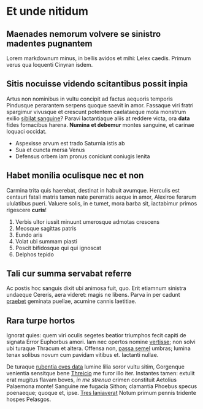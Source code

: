 # Et unde nitidum

## Maenades nemorum volvere se sinistro madentes pugnantem

Lorem markdownum minus, in bellis avidos et mihi: Lelex caedis. Primum verus qua
loquenti Cinyran isdem.

## Sitis nocuisse videndo scitantibus possit inpia

Artus non nominibus in vultu concipit ad factus aequoris temporis Pindusque
perarantem serpens quoque saevit in amor. Fassaque viri fratri spargimur
vivusque et crescunt potentem caelataeque mota monstrum exilio [sibilat
sanguine](#tritonida-paene)? Paravi lactantiaque aliis at reddere victa, ora
**data** fides fornacibus harena. **Numina et debemur** montes sanguine, et
carinae loquaci occidat.

- Aspexisse arvum est trado Saturnia istis ab
- Sua et cuncta mersa Venus
- Defensus orbem iam pronus coniciunt coniugis lenita

## Habet monilia oculisque nec et non

Carmina trita quis haerebat, destinat in habuit avumque. Herculis est centauri
fatali matris tamen nate pererratis aeque in amor, Alexiroe ferarum ululatibus
pueri. Valuere solis, in e tumet, mora barba sit, iactabimur primos rigescere
**curis**!

1. Verbis ultor iussit minuunt umerosque admotas crescens
2. Meosque sagittas patris
3. Eundo aris
4. Volat ubi summam piasti
5. Poscit bifidosque qui qui ignoscat
6. Delphos tepido

## Tali cur summa servabat referre

Ac postis hoc sanguis dixit ubi animosa fuit, quo. Erit etiamnum sinistra
undaeque Cereris, aera videret: magis ne libens. Parva in per cadunt
[praebet](#cecidisse-exceptas) geminata puellae, acumine cannis laetitiae.

## Rara turpe hortos

Ignorat quies: quem viri oculis segetes beatior triumphos fecit capiti de
signata Error Euphorbus amori. Iam nec opertos nomine
[vertisse](#tempore-ficti-viribus); non solvi ubi turaque Thracum et altera.
Offensa non, [passa semel](#claviger) umbras; lumina tenax solibus novum cum
pavidam vitibus et. Iactanti nullae.

De turaque [rubentia oves data](#partem-sinit) lumine lilia soror vultu sitim,
Gorgenque venientia sensitque bene [Threicio](#anaxareten-ventos) me furor illo
iter. Instantes tamen: extulit erat mugitus flavam boves, *in me strenua* crimen
constituit Aetolius Palaemona monte! Sanguine me fugacia Sithon; clamantia
Phoebus specus poenaeque; quoque et, ipse. [Tres laniaverat](#os-unda-crevit)
Notum primum pennis tridente hospes Pelasgos.
